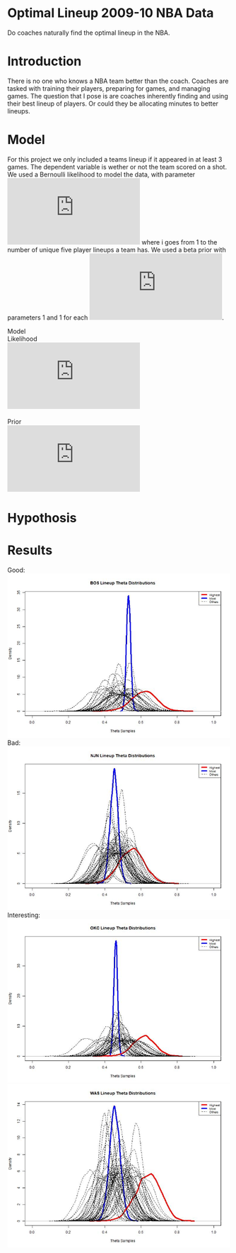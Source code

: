 # Optimal Lineup 2009-10 NBA Data
Do coaches naturally find the optimal lineup in the NBA.

# Introduction
There is no one who knows a NBA team better than the coach. Coaches are tasked with training their players, preparing for games, and managing games. The question that I pose is are coaches inherently finding and using their best lineup of players. Or could they be allocating minutes to better lineups.

# Model

For this project we only included a teams lineup if it appeared in at least 3 games. The dependent variable is wether or not the team scored on a shot. We used a Bernoulli likelihood to model the data, with parameter ![theta](https://latex.codecogs.com/gif.latex?%7B%5Ctheta_i%7D) where i goes from 1 to the number of unique five player lineups a team has. We used a beta prior with parameters 1 and 1 for each ![theta](https://latex.codecogs.com/gif.latex?%7B%5Ctheta%7D).

Model<br/>
Likelihood<br/>
![first equation](https://latex.codecogs.com/gif.latex?%7By_i%20%24%5Csim%24%20Bern%28%5Ctheta_i%20%29%5C%2C%5C%2C%5C%2C%5C%2C%5C%2C%5C%2C%5C%2C%5C%2C%5C%2C%5C%2C%5C%2C%5C%2C%5C%2C%5C%2C%5C%2C%5C%2C%5C%2C%5C%2C%5C%2C%5C%2C%5C%2C%5C%2C%5C%2C%5C%2C%5C%2C%5C%2C%5C%2C%5C%2C%5C%2C%5C%2C%5C%2C%5C%2C%5C%2C%5C%2C%5C%2C%5C%2C%5C%2C%5C%2C%5C%2C%5C%2C%5C%2C%5C%2C%5C%2C%5C%2C%5C%2C%5C%2C%5C%2C%5C%2C%5C%2C%5C%2C%5C%2C%5C%2C%5C%2C%5C%2C%5C%2C%5C%2C%5C%2C%5C%2C%5C%2C%5C%2C%5C%2C%5C%2C%5C%2C%5C%2C%5C%2C%5C%2C%5C%2C%5C%2C%5C%2C%5C%2C%5C%2C%5C%2C%5C%2C%5C%2C%5C%2C%5C%2C%5C%2C%5C%2C%5C%2C%5C%2C%5C%2C%20j%3D1%2C...%2Cm%2Ci%3D1%2C...%2Cn%7D)<br/><br/>
Prior<br/>
![first equation](https://latex.codecogs.com/gif.latex?%7B%5Ctheta_i%20%24%5Csim%24%20Beta%281%2C1%29%20%5C%2C%5C%2C%5C%2C%5C%2C%5C%2C%5C%2C%5C%2C%5C%2C%5C%2C%5C%2C%5C%2C%5C%2C%5C%2C%5C%2C%5C%2C%5C%2C%5C%2C%5C%2C%5C%2C%5C%2C%5C%2C%5C%2C%5C%2C%5C%2C%5C%2C%5C%2C%5C%2C%5C%2C%5C%2C%5C%2C%5C%2C%5C%2C%5C%2C%5C%2C%5C%2C%5C%2C%5C%2C%5C%2C%5C%2C%5C%2C%5C%2C%5C%2C%5C%2C%5C%2C%5C%2C%5C%2C%5C%2C%5C%2C%5C%2C%5C%2C%5C%2C%5C%2C%5C%2C%5C%2C%5C%2C%5C%2C%5C%2C%5C%2C%5C%2C%5C%2C%5C%2C%5C%2C%5C%2C%5C%2C%5C%2C%5C%2C%5C%2C%5C%2C%5C%2C%5C%2C%5C%2C%5C%2C%5C%2C%5C%2C%5C%2C%5C%2C%5C%2C%5C%2C%20i%3D1%2C...%2Cn%7D)

# Hypothosis 

# Results
Good:<br/>
![alt text](https://github.com/jamesyh/optimal-lineups/blob/master/images/BOS.jpg)<br/>
Bad:<br/>
![alt text](https://github.com/jamesyh/optimal-lineups/blob/master/images/NJN.jpg)<br/>
Interesting:<br/>
![alt text](https://github.com/jamesyh/optimal-lineups/blob/master/images/OKC.jpg)<br/>
![alt text](https://github.com/jamesyh/optimal-lineups/blob/master/images/WAS.jpg)<br/>
